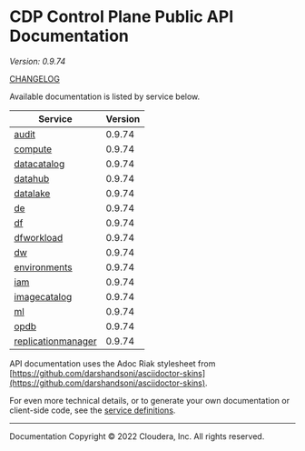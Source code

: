 # CDP Control Plane Public API Documentation

*Version: 0.9.74*

[CHANGELOG](CHANGELOG.md)

Available documentation is listed by service below.

| Service | Version |
| --- | --- |
| [audit](./audit/index.html) | 0.9.74 |
| [compute](./compute/index.html) | 0.9.74 |
| [datacatalog](./datacatalog/index.html) | 0.9.74 |
| [datahub](./datahub/index.html) | 0.9.74 |
| [datalake](./datalake/index.html) | 0.9.74 |
| [de](./de/index.html) | 0.9.74 |
| [df](./df/index.html) | 0.9.74 |
| [dfworkload](./dfworkload/index.html) | 0.9.74 |
| [dw](./dw/index.html) | 0.9.74 |
| [environments](./environments/index.html) | 0.9.74 |
| [iam](./iam/index.html) | 0.9.74 |
| [imagecatalog](./imagecatalog/index.html) | 0.9.74 |
| [ml](./ml/index.html) | 0.9.74 |
| [opdb](./opdb/index.html) | 0.9.74 |
| [replicationmanager](./replicationmanager/index.html) | 0.9.74 |

API documentation uses the Adoc Riak stylesheet from
[https://github.com/darshandsoni/asciidoctor-skins](https://github.com/darshandsoni/asciidoctor-skins).

For even more technical details, or to generate your own documentation or client-side code, see the
[service definitions](swagger/).

----

Documentation Copyright © 2022 Cloudera, Inc. All rights reserved.

